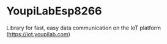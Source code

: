 # YoupiLabEsp8266
Library for fast, easy data communication on the IoT platform (https://iot.youpilab.com)
